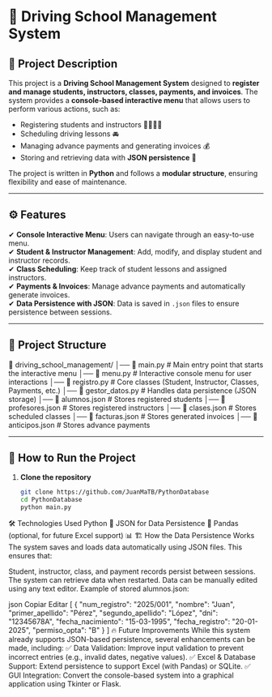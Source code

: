 # 🏫 Driving School Management System

## 📖 Project Description
This project is a **Driving School Management System** designed to **register and manage students, instructors, classes, payments, and invoices**. The system provides a **console-based interactive menu** that allows users to perform various actions, such as:
- Registering students and instructors 👨‍🎓👩‍🏫  
- Scheduling driving lessons 🚘  
- Managing advance payments and generating invoices 💰  
- Storing and retrieving data with **JSON persistence** 📝  

The project is written in **Python** and follows a **modular structure**, ensuring flexibility and ease of maintenance.

---

## ⚙ **Features**
✔ **Console Interactive Menu**: Users can navigate through an easy-to-use menu.  
✔ **Student & Instructor Management**: Add, modify, and display student and instructor records.  
✔ **Class Scheduling**: Keep track of student lessons and assigned instructors.  
✔ **Payments & Invoices**: Manage advance payments and automatically generate invoices.  
✔ **Data Persistence with JSON**: Data is saved in `.json` files to ensure persistence between sessions.  

---

## 📂 **Project Structure**
📂 driving_school_management/ 
│── 📄 main.py # Main entry point that starts the interactive menu 
│── 📄 menu.py # Interactive console menu for user interactions 
│── 📄 registro.py # Core classes (Student, Instructor, Classes, Payments, etc.) 
│── 📄 gestor_datos.py # Handles data persistence (JSON storage) │── 📄 alumnos.json # Stores registered students 
                                                                  │── 📄 profesores.json # Stores registered instructors 
                                                                  │── 📄 clases.json # Stores scheduled classes 
                                                                  │── 📄 facturas.json # Stores generated invoices 
                                                                  │── 📄 anticipos.json # Stores advance payments

---

## 🚀 **How to Run the Project**
1. **Clone the repository**  
   ```bash
   git clone https://github.com/JuanMaTB/PythonDatabase
   cd PythonDatabase
   python main.py

🛠 Technologies Used
Python 🐍
JSON for Data Persistence 📂
Pandas (optional, for future Excel support) 📊
🏗 How the Data Persistence Works
The system saves and loads data automatically using JSON files. This ensures that:

Student, instructor, class, and payment records persist between sessions.
The system can retrieve data when restarted.
Data can be manually edited using any text editor.
Example of stored alumnos.json:

json
Copiar
Editar
[
    {
        "num_registro": "2025/001",
        "nombre": "Juan",
        "primer_apellido": "Pérez",
        "segundo_apellido": "López",
        "dni": "12345678A",
        "fecha_nacimiento": "15-03-1995",
        "fecha_registro": "20-01-2025",
        "permiso_opta": "B"
    }
]
🔥 Future Improvements
While this system already supports JSON-based persistence, several enhancements can be made, including: ✅ Data Validation: Improve input validation to prevent incorrect entries (e.g., invalid dates, negative values).
✅ Excel & Database Support: Extend persistence to support Excel (with Pandas) or SQLite.
✅ GUI Integration: Convert the console-based system into a graphical application using Tkinter or Flask.


